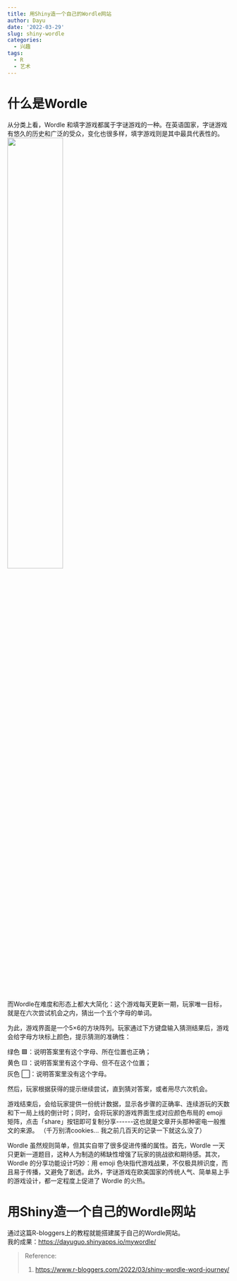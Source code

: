 ```yaml
---
title: 用Shiny造一个自己的Wordle网站
author: Dayu
date: '2022-03-29'
slug: shiny-wordle
categories:
  - 兴趣
tags:
  - R
  - 艺术
---
```


# 什么是Wordle

从分类上看，Wordle 和填字游戏都属于字谜游戏的一种。在英语国家，字谜游戏有悠久的历史和广泛的受众，变化也很多样，填字游戏则是其中最具代表性的。  
<img src="https://typora-dayu.oss-cn-shanghai.aliyuncs.com/202203300000860.png" alt="" width="50%" height="50%"/>   
而Wordle在难度和形态上都大大简化：这个游戏每天更新一期，玩家唯一目标，就是在六次尝试机会之内，猜出一个五个字母的单词。

为此，游戏界面是一个5×6的方块阵列。玩家通过下方键盘输入猜测结果后，游戏会给字母方块标上颜色，提示猜测的准确性：

绿色 :green_square:：说明答案里有这个字母、所在位置也正确；  
黄色 :yellow_square:：说明答案里有这个字母、但不在这个位置；  
灰色 :white_large_square:：说明答案里没有这个字母。

然后，玩家根据获得的提示继续尝试，直到猜对答案，或者用尽六次机会。

游戏结束后，会给玩家提供一份统计数据，显示各步骤的正确率、连续游玩的天数和下一局上线的倒计时；同时，会将玩家的游戏界面生成对应颜色布局的 emoji 矩阵，点击「share」按钮即可复制分享------这也就是文章开头那种密电一般推文的来源。 （千万别清cookies... 我之前几百天的记录一下就这么没了）

Wordle 虽然规则简单，但其实自带了很多促进传播的属性。首先，Wordle 一天只更新一道题目，这种人为制造的稀缺性增强了玩家的挑战欲和期待感。其次，Wordle 的分享功能设计巧妙：用 emoji 色块指代游戏战果，不仅极具辨识度，而且易于传播，又避免了剧透。此外，字谜游戏在欧美国家的传统人气、简单易上手的游戏设计，都一定程度上促进了 Wordle 的火热。

# 用Shiny造一个自己的Wordle网站

通过这篇R-bloggers上的教程就能搭建属于自己的Wordle网站。  
我的成果：<https://dayuguo.shinyapps.io/mywordle/>

> Reference:
>
> 1.  <https://www.r-bloggers.com/2022/03/shiny-wordle-word-journey/>
